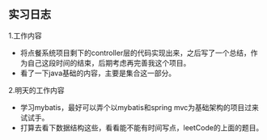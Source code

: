 ## 实习日志

1.工作内容

* 将点餐系统项目剩下的controller层的代码实现出来，之后写了一个总结，作为自己这段时间的结束，后期考虑再完善我这个项目。
* 看了一下java基础的内容，主要是集合这一部分。

2.明天的工作内容

* 学习mybatis，最好可以弄个以mybatis和spring mvc为基础架构的项目过来试试手。
* 打算去看下数据结构这些，看看能不能有时间写点，leetCode的上面的题目。